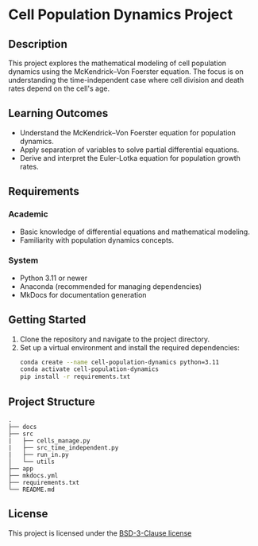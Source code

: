 # Cell Population Dynamics Project

## Description

This project explores the mathematical modeling of cell population dynamics using the McKendrick–Von Foerster equation. The focus is on understanding the time-independent case where cell division and death rates depend on the cell's age.

## Learning Outcomes

- Understand the McKendrick–Von Foerster equation for population dynamics.
- Apply separation of variables to solve partial differential equations.
- Derive and interpret the Euler-Lotka equation for population growth rates.

## Requirements

### Academic

- Basic knowledge of differential equations and mathematical modeling.
- Familiarity with population dynamics concepts.

### System

- Python 3.11 or newer
- Anaconda (recommended for managing dependencies)
- MkDocs for documentation generation

## Getting Started

1. Clone the repository and navigate to the project directory.
2. Set up a virtual environment and install the required dependencies:
   ```sh
   conda create --name cell-population-dynamics python=3.11
   conda activate cell-population-dynamics
   pip install -r requirements.txt

## Project Structure

```log
.
├── docs
├── src
|   ├── cells_manage.py
|   ├── src_time_independent.py
|   ├── run_in.py
│   └── utils
├── app
├── mkdocs.yml
├── requirements.txt
└── README.md
```

<!-- Change this to your License. Make sure you have added the file on GitHub -->

## License

This project is licensed under the [BSD-3-Clause license](LICENSE.md)
